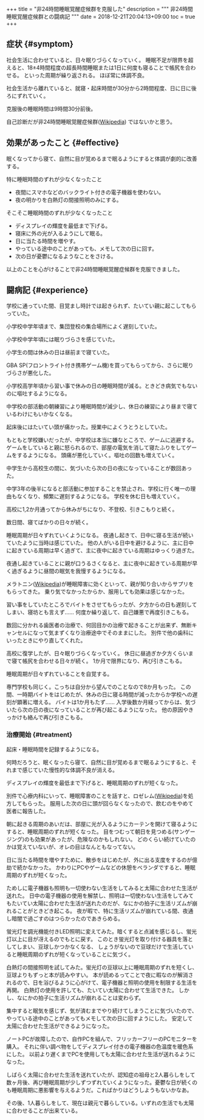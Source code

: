+++
title = "非24時間睡眠覚醒症候群を克服した"
description = """
非24時間睡眠覚醒症候群との闘病記
"""
date = 2018-12-21T20:04:13+09:00
toc = true
+++
## 症状 {#symptom}
社会生活に合わせていると、日々眠りづらくなっていく。
睡眠不足が限界を超えると、18±4時間程度の超長時間睡眠または1日に何度も寝ることで帳尻を合わせる。
といった周期が繰り返される。
ほぼ常に体調不良。

社会生活から離れていると、就寝・起床時間が30分から2時間程度、日に日に後ろにずれていく。

克服後の睡眠時間は9時間30分前後。

自己診断だが非24時間睡眠覚醒症候群([Wikipedia](https://ja.wikipedia.org/wiki/%E9%9D%9E24%E6%99%82%E9%96%93%E7%9D%A1%E7%9C%A0%E8%A6%9A%E9%86%92%E7%97%87%E5%80%99%E7%BE%A4))
ではないかと思う。

## 効果があったこと {#effective}
眠くなってから寝て、自然に目が覚めるまで眠るようにすると体調が劇的に改善する。

特に睡眠時間のずれが少なくなったこと

- 夜間にスマホなどのバックライト付きの電子機器を使わない。
- 夜の明かりを白熱灯の間接照明のみにする。

そこそこ睡眠時間のずれが少なくなったこと

- ディスプレイの輝度を最低まで下げる。
- 寝床に外の光が入るようにして眠る。
- 日に当たる時間を増やす。
- やっている途中のことがあっても、メモして次の日に回す。
- 次の日が憂鬱になるようなことをさける。

以上のことを心がけることで非24時間睡眠覚醒症候群を克服できました。

## 闘病記 {#experience}

学校に通っていた間、目覚まし時計では起きられず、たいてい親に起こしてもらっていた。

小学校中学年頃まで、集団登校の集合場所によく遅刻していた。

小学校中学年頃には眠りづらさを感じていた。

小学生の間は休みの日は昼前まで寝ていた。

GBA SP(フロントライト付き携帯ゲーム機)を買ってもらってから、さらに眠りづらさが悪化した。

小学校高学年頃から習い事で休みの日の睡眠時間が減る。ときどき病気でもないのに嘔吐するようになる。

中学校の部活動の朝練習により睡眠時間が減少し、休日の練習により昼まで寝ているわけにもいかなくなる。

起床後にはたいてい頭が痛かった。授業中によくうとうとしていた。

もともと学校嫌いだったが、中学校は本当に嫌なところで、ゲームに逃避する。
ゲームをしていると親に怒られるので、部屋の電気を消して寝たふりをしてゲームをするようになる。
頭痛が悪化していく。嘔吐の回数も増えていく。

中学生から高校生の間に、気づいたら次の日の夜になっていることが数回あった。

中学3年の後半になると部活動に参加することを禁止され、学校に行く唯一の理由もなくなり、頻繁に遅刻するようになる。
学校を休む日も増えていく。

高校に1,2か月通ってから休みがちになり、不登校、引きこもりと続く。

数日間、寝てばかりの日々が続く。

睡眠周期が日々ずれていくようになる。
夜通し起きて、日中に寝る生活が続いていたように当時は感じていた。
他の人がいる日中を避けるように、主に日中に起きている周期は早く過ぎて、主に夜中に起きている周期はゆっくり過ぎた。

夜通し起きていることに親が口うるさくなると、主に夜中に起きている周期が早く過ぎるように昼間の眠気を我慢するようになる。

メラトニン([Wikipedia](https://ja.wikipedia.org/wiki/%E3%83%A1%E3%83%A9%E3%83%88%E3%83%8B%E3%83%B3))が睡眠障害に効くといって、親が知り合いからサプリをもらってきた。
乗り気でなかったからか、服用しても効果は感じなかった。

習い事をしていたところでバイトをさせてもらったが、夕方からの日も遅刻してしまい、寝坊とも言えず……
何度か繰り返して、自己嫌悪で再度引きこもる。

数回に分かれる歯医者の治療で、何回目かの治療で起きることが出来ず、無断キャンセルになって気まずくなり治療途中でそのままにした。
別件で他の歯科にいったときにやり直してくれた。

高校に復学したが、日々眠りづらくなっていく。
休日に昼過ぎか夕方くらいまで寝て帳尻を合わせる日々が続く。
1か月で限界になり、再び引きこもる。

睡眠周期が日々ずれていることを自覚する。

専門学校も同じく。こっちは自分から望んでのことなので8か月もった。
この間、一時期バイトをはじめたが、休みの日に寝る時間が減ったからか学校への遅刻が顕著に増える。
バイトは1か月もたず……
入学後数か月経ってからは、気づいたら次の日の夜になっていることが再び起こるようになった。
他の原因やきっかけも絡んで再び引きこもる。

### 治療開始 {#treatment}
起床・睡眠時間を記録するようになる。

何時だろうと、眠くなったら寝て、自然に目が覚めるまで眠るようにすると、それまで感じていた慢性的な体調不良が消える。

ディスプレイの輝度を最低まで下げると、睡眠周期のずれが短くなった。

別件で心療内科にいって、睡眠障害のことを話すと、ロゼレム([Wikipedia](https://ja.wikipedia.org/wiki/%E3%83%A9%E3%83%A1%E3%83%AB%E3%83%86%E3%82%AA%E3%83%B3))を処方してもらった。
服用した次の日に頭が回らなくなったので、飲むのをやめて医者に報告した。

朝に起きる周期のあいだは、部屋に光が入るようにカーテンを開けて寝るようにすると、睡眠周期のずれが短くなった。
目をつむって朝日を見つめる(サンゲージング)のも効果があったが、危険なのかもしれない。
どのくらい続けていたのかは覚えていないが、オレの目はなんともなってない。

日に当たる時間を増やすために、散歩をはじめたが、外に出る支度をするのが億劫で続かなかった。
かわりにPCやゲームなどの休憩をベランダですると、睡眠周期のずれが短くなった。

ためしに電子機器も照明も一切使わない生活をしてみると太陽に合わせた生活が送れた。
日中の電子機器の使用を解禁し、照明は一切使わない生活をしてみてもたいてい太陽に合わせた生活が送れたのだが、なにかの拍子に生活リズムが崩れることがときどき起こる。
夜が暇で、特に生活リズムが崩れている間、夜通し暗闇で過ごすのはつらかったのであきらめる。

蛍光灯を調光機能付きLED照明に変えてみた。暗くすると点滅を感じるし、蛍光灯以上に目が冴えるのでもとに戻す。
このとき蛍光灯を取り付ける器具を落としてしまい、豆球しかつかなくなる、
しょうがないので豆球だけで生活していると睡眠周期のずれが短くなっていることに気づく。

白熱灯の間接照明を試してみた。蛍光灯の豆球以上に睡眠周期のずれを短くし、豆球よりもずっと本が読みやすい。
本が読めるってことで夜に暇なのが解消されるので、日を浴びるように心がけて、電子機器と照明の使用を制限する生活を再開。
白熱灯の使用を許しても、たいてい太陽に合わせて生活できた。
しかし、なにかの拍子に生活リズムが崩れることは変わらず。

集中すると眠気を感じず、気が済むまでやり続けてしまうことに気づいたので、やっている途中のことがあってもメモして次の日に回すようにした。
安定して太陽に合わせた生活ができるようになった。

ノートPCが故障したので、自作PCを組んで、フリッカーフリーのPCモニターを購入。
それに伴い調べ物をしてディスプレイ付きの電子機器の色温度を暖色系にした。
以前より遅くまでPCを使用しても太陽に合わせた生活が送れるようになった。

しばらく太陽に合わせた生活を送れていたが、認知症の祖母と2人暮らしをして数ヶ月後、再び睡眠周期が少しずつずれていくようになった。憂鬱な日が続くのも睡眠周期に悪影響を与えるようだ。こればかりはどうしようもないかなあ。

その後、1人暮らしをして、現在は親元で暮らしている。いずれの生活でも太陽に合わせることが出来ている。
